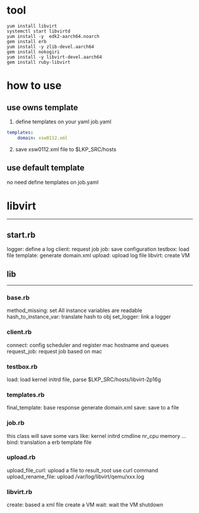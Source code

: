 # tool
```shell
yum install libvirt
systemctl start libvirtd
yum install -y  edk2-aarch64.noarch
gem install erb
yum install -y zlib-devel.aarch64
gem install nokogiri 
yum install -y libvirt-devel.aarch64
gem install ruby-libvirt
```

# how to use
## use owns template
1. define templates on your yaml
job.yaml
```yaml
templates:
	domain: xsw0112.xml
```

2. save xsw0112.xml file to $LKP_SRC/hosts

## use default template
no need define templates on job.yaml


# libvirt
---

## start.rb
logger: define a log
client: request job
job: save configuration
testbox: load file
template: generate domain.xml
upload: upload log file
libvirt: create VM

## lib
---

### base.rb
method_missing: set All instance variables are readable
hash_to_instance_var: translate hash to obj
set_logger: link a logger

### client.rb
connect: config scheduler and register mac hostname and queues
request_job: request job based on mac

### testbox.rb
load: load kernel initrd file, parse $LKP_SRC/hosts/libvirt-2p16g

### templates.rb
final_template: base response generate domain.xml
save: save to a file

### job.rb
this class will save some vars
	like: kernel initrd cmdline nr_cpu memory ...
bind: translation a erb template file

### upload.rb
upload_file_curl: upload a file to result_root use curl command
upload_rename_file: upload /var/log/libvirt/qemu/xxx.log

### libvirt.rb
create: based a xml file create a VM
wait: wait the VM shutdown
